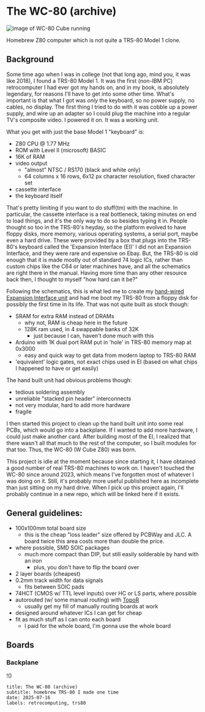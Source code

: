 # The WC-80 (archive)

![image of WC-80 Cube running](running.jpg)

Homebrew Z80 computer which is not quite a TRS-80 Model 1 clone. 

## Background
Some time ago when I was in college (not that long ago, mind you, it was like 2018), I found a TRS-80 Model 1. It was the first (non-IBM PC) retrocomputer I had ever got my hands on, and in my book, is absolutely legendary, for reasons I'll have to get into some other time. What's important is that what I got was *only* the keyboard, so no power supply, no cables, no display. The first thing I tried to do with it was cobble up a power supply, and wire up an adapter so I could plug the machine into a regular TV's composite video. I powered it on. It was a working unit. 

What you get with just the base Model 1 "keyboard" is:
- Z80 CPU @ 1.77 MHz
- ROM with Level II (microsoft) BASIC
- 16K of RAM
- video output
    - "almost" NTSC / RS170 (black and white only)
    - 64 columns x 16 rows, 6x12 px character resolution, fixed character set
- cassette interface
- the keyboard itself

That's  pretty limiting if you want to do stuff(tm) with the machine. In particular, the cassette interface is a real bottleneck, taking minutes on end to load things, and it's the only way to do so besides typing it in. People thought so too in the TRS-80's heyday, so the platform evolved to have floppy disks, more memory, various operating systems, a serial port, maybe even a hard drive. These were provided by a box that plugs into the TRS-80's keyboard called the 'Expansion Interface (EI)' I did not an Expansion Interface, and they were rare and expensive on Ebay. But, the TRS-80 is old enough that it is made mostly out of standard 74 logic ICs, rather than custom chips like the C64 or later machines have, and all the schematics are right there in the manual. Having more time than any other resource back then, I thought to myself "how hard can it be?"

Following the schematics, this is what led me to create my [hand-wired Expansion Interface unit](https://alnwlsn.com/projectrepository/index.php?title=TRS-80_Model_1_-_Wilson_Expansion_Interface) and had me boot my TRS-80 from a floppy disk for possibly the first time in its life. That was not quite built as stock though:
- SRAM for extra RAM instead of DRAMs
    - why not, RAM is cheap here in the future
    - 128K ram used, in 4 swappable banks of 32K
        - just because I can, haven't done much with this
- Arduino with 1K dual port RAM put in 'hole' in TRS-80 memory map at 0x3000
    - easy and quick way to get data from modern laptop to TRS-80 RAM
- 'equivalent' logic gates, not exact chips used in EI (based on what chips I happened to have or get easily)

The hand built unit had obvious problems though:
- tedious soldering assembly
- unreliable "stacked pin header" interconnects
- not very modular, hard to add more hardware
- fragile

I then started this project to clean up the hand built unit into some real PCBs, which would go into a backplane. If I wanted to add more hardware, I could just make another card. After building most of the EI, I realized that there wasn't all that much to the rest of the computer, so I built modules for that too. Thus, the WC-80 (W Cube Z80) was born.

This project is idle at the moment because since starting it, I have obtained a good number of real TRS-80 machines to work on. I haven't touched the WC-80 since around 2023, which means I've forgotten most of whatever I was doing on it. Still, it's probably more useful published here as incomplete than just sitting on my hard drive. When I pick up this project again, I'll probably continue in a new repo, which will be linked here if it exists.

## General guidelines:
- 100x100mm total board size
    - this is the cheap "loss leader" size offered by PCBWay and JLC. A board twice this area costs more than double the price.
- where possible, SMD SOIC packages
    - much more compact than DIP, but still easily solderable by hand with an iron
        - plus, you don't have to flip the board over
- 2 layer boards (cheapest)
- 0.2mm track width for data signals
    - fits between SOIC pads
- 74HCT (CMOS w/ TTL level inputs) over HC or LS parts, where possible
- autorouted (w/ some manual routing) with [TopoR](https://en.wikipedia.org/wiki/TopoR)
    - usually get my fill of manually routing boards at work
- designed around whatever ICs I can get for cheap
- fit as much stuff as I can onto each board
    - I paid for the whole board, I'm gonna use the whole board


## Boards
### Backplane
!()

```alnwlsn-ssg
title: The WC-80 (archive)
subtitle: homebrew TRS-80 I made one time
date: 2025-07-16
labels: retrocomputing, trs80
```
